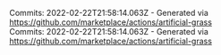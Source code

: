 Commits: 2022-02-22T21:58:14.063Z - Generated via https://github.com/marketplace/actions/artificial-grass
<br>
Commits: 2022-02-22T21:58:14.063Z - Generated via https://github.com/marketplace/actions/artificial-grass
<br>
